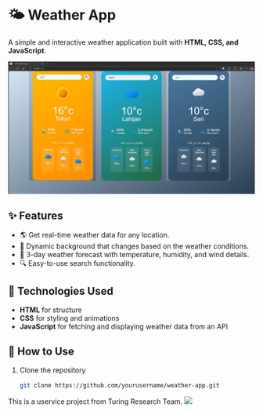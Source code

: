 # 🌤️ Weather App  

A simple and interactive weather application built with **HTML, CSS, and JavaScript**.  

<img src="https://github.com/samanes11/weatherApp/blob/master/weather.jpg"/>

## ✨ Features  
- 🌎 Get real-time weather data for any location.  
- 🎨 Dynamic background that changes based on the weather conditions.  
- 📅 3-day weather forecast with temperature, humidity, and wind details.  
- 🔍 Easy-to-use search functionality.  

## 📌 Technologies Used  
- **HTML** for structure  
- **CSS** for styling and animations  
- **JavaScript** for fetching and displaying weather data from an API  

## 🚀 How to Use  
1. Clone the repository  
   ```bash
   git clone https://github.com/yourusername/weather-app.git


This is a uservice project from Turing Research Team.
<img src="https://github.com/ArminKardan/utrialv2/blob/master/turing.png?raw=true"/>

